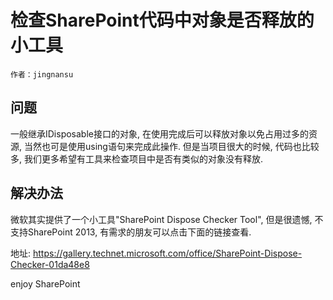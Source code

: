 # 检查SharePoint代码中对象是否释放的小工具
	作者：jingnansu

## 问题
一般继承IDisposable接口的对象, 在使用完成后可以释放对象以免占用过多的资源, 当然也可是使用using语句来完成此操作. 但是当项目很大的时候, 代码也比较多, 我们更多希望有工具来检查项目中是否有类似的对象没有释放.

## 解决办法
微软其实提供了一个小工具"SharePoint Dispose Checker Tool", 但是很遗憾, 不支持SharePoint 2013, 有需求的朋友可以点击下面的链接查看.

地址: https://gallery.technet.microsoft.com/office/SharePoint-Dispose-Checker-01da48e8

enjoy SharePoint
